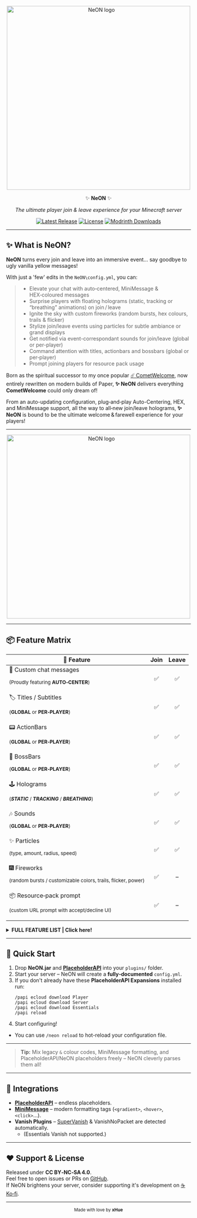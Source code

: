 <!-- NeON README.md -->

<p align="center">
  <img src="https://cdn.modrinth.com/data/cached_images/47ad12d6667322c3a3845886c92d54532ac1d3d7.png" width="500" alt="NeON logo">
</p>

<p align="center">✨ <strong>NeON</strong> ✨</p>
<p align="center"><em>The ultimate player join & leave experience for your Minecraft server</em></p>

<p align="center">
  <a href="https://github.com/thelabcorner/NeON/releases"><img alt="Latest Release" src="https://img.shields.io/github/v/release/thelabcorner/NeON?include_prereleases&label=neon"></a>
  <a href="https://github.com/thelabcorner/NeON"><img alt="License" src="https://img.shields.io/github/license/thelabcorner/NeON"></a>
  <a href="https://modrinth.com/plugin/dev.xhue.neon"><img alt="Modrinth Downloads" src="https://img.shields.io/modrinth/dt/47ad12d6667322c3a3845886c92d54532ac1d3d7?label=downloads"></a>
</p>

---

## ✨ What is NeON?

**NeON** turns every join and leave into an immersive event... say goodbye to ugly vanilla yellow messages! 

With just a 'few' edits in the ```NeON\config.yml```, you can:
> - Elevate your chat with auto‑centered, MiniMessage & HEX‑coloured messages
> - Surprise players with floating holograms (static, tracking or “breathing” animations) on join / leave
> - Ignite the sky with custom fireworks (random bursts, hex colours, trails & flicker)
> - Stylize join/leave events using particles for subtle ambiance or grand displays
> - Get notified via event-correspondant sounds for join/leave (global or per-player)
> - Command attention with titles, actionbars and bossbars (global or per‑player)
> - Prompt joining players for resource pack usage

Born as the spiritual successor to my once popular [☄️ CometWelcome](https://www.spigotmc.org/resources/%E2%98%84%EF%B8%8F-cometwelcome-%E2%98%84%EF%B8%8F-motd%E2%9C%A8-join-sounds%E2%9C%85-welcome-command%E2%9B%8F%EF%B8%8F-%E2%AD%90join-fireworks%E2%AD%90-%E2%9A%A1auto-center-messages%E2%9A%A1.88264/), now entirely rewritten on modern builds of Paper, **✨ NeON** delivers everything **CometWelcome** could only dream of! 

From an auto-updating configuration, plug‑and‑play Auto-Centering, HEX, and MiniMessage support, all the way to all‑new join/leave holograms, **✨ NeON** is bound to be the ultimate welcome & farewell experience for your players!

---

<p align="center">
  <img src="https://s4.gifyu.com/images/bLRHo.gif" width="500" alt="NeON logo">
</p>
 
---

## 📦 Feature Matrix  

| 🚀 Feature                                  | Join | Leave |
| ------------------------------------------- | :--: | :---: |
| 💬 Custom chat messages<br><p><sub>(Proudly featuring <strong>AUTO‑CENTER</strong>)</sub></p>                    | ✅   | ✅     |
| 🏷️ Titles / Subtitles<br><p><sub>(<strong>GLOBAL</strong> or <strong>PER‑PLAYER</strong>)</sub></p>                          | ✅   | ✅     |
| 📟 ActionBars<br><p><sub>(<strong>GLOBAL</strong> or <strong>PER‑PLAYER</strong>)</sub></p>                              | ✅   | ✅     |
| 🚩 BossBars<br><p><sub>(<strong>GLOBAL</strong> or <strong>PER‑PLAYER</strong>)</sub></p>                                | ✅   | ✅     |
| 🕹️ Holograms<br><p><sub>(**_STATIC_** / **_TRACKING_** / **_BREATHING_**)</sub></p> | ✅   | ✅     |
| 🎶 Sounds<br><p><sub>(<strong>GLOBAL</strong> or <strong>PER‑PLAYER</strong>)</sub></p>                  | ✅   | ✅     |
| ✨ Particles<br><p><sub>(type, amount, radius, speed)</sub></p>                                | ✅   | ✅     |
| 🎆 Fireworks<br><p><sub>(random bursts / customizable colors, trails, flicker, power)</sub></p>                                | ✅   | –      |
| 📦 Resource‑pack prompt<br><p><sub>(custom URL prompt with accept/decline UI)</sub></p>                     | ✅   | –      |



<details>
<summary><strong>FULL FEATURE LIST | Click here!</strong></summary>

# NeON Configuration Key Reference
- NOTE: This is a minimized version of the fully-documented config generated by NeON.

---

## 📥 Join Events

### 💬 Chat Announcements (`join.global_message.*`)  
**Scope:** Global only  
- **`join.global_message.enabled`**  
  Toggle all custom global‐chat join messages on/off.  
- **`join.global_message.value`**  
  The text (or list of lines) displayed in global chat. Supports MiniMessage, Legacy §‑codes & PlaceholderAPI.  
- **`join.global_message.centered`**  
  Center‑align the join text in chat instead of left‑aligned.  

#### 🎉 First‑Join Override (`join.global_message.first_join.*`)  
- **`join.global_message.first_join.enabled`**  
  Enable a special message only on a player’s very first join.  
- **`join.global_message.first_join.value`**  
  Custom text/lines shown exclusively on first join.

---

### 📬 Player MOTD (`join.player_motd.*`)  
**Scope:** Per‑player only  
- **`join.player_motd.enabled`**  
  Show a multi‑line “message of the day” to each player on login.  
- **`join.player_motd.centered`**  
  Automatically center each line of the MOTD for better alignment.  
- **`join.player_motd.value`**  
  List of MiniMessage strings representing the MOTD content.

---

### 🕹 Holograms (`join.hologram.*`)  
**Scope:** Per‑player (with optional first‑join)  
- **`join.hologram.enabled`**  
  Spawn floating text at eye level when a player joins.  
- **`join.hologram.value`**  
  List of MiniMessage lines displayed as the hologram.  
- **`join.hologram.duration`**  
  How long (in seconds) the hologram remains visible.  
- **`join.hologram.distance`**  
  Distance (in blocks) in front of the player’s eyes.  

#### 🔄 First‑Join Hologram (`join.hologram.first_join.*`)  
- **`join.hologram.first_join.enabled`**  
  Only show hologram on a player’s first ever join.  
- **`join.hologram.first_join.value`**  
  Custom lines for the first‑join hologram.

#### 🔭 Tracking & Bounce  
- **`join.hologram.tracking.enabled`**  
  Make the hologram follow the player’s crosshair.  
- **`join.hologram.bounce.enabled`**  
  Enable a “breathing” up‑and‑down animation (only if tracking is OFF).  

#### 🎯 Pitch Lock (`join.hologram.pitch_lock.*`)  
- **`join.hologram.pitch_lock.enabled`**  
  Prevent steep camera angles from making text unreadable.  
- **`join.hologram.pitch_lock.value`**  
  Two‑float list `[maxPitch, minPitch]` (default `[25.0, -40.0]`).

---

### 🏷 Titles & ActionBars

#### ▶️ Player Title (`join.player_title.*`)  
- **`join.player_title.enabled`**  
  Show a title & optional subtitle to the joining player.  
- **`join.player_title.title`**  
  Main title text (MiniMessage/PAPI/§‑codes).  
- **`join.player_title.subtitle`**  
  Subtitle text.  
- **`join.player_title.time`**  
  Duration (in seconds) the title remains on screen.

#### 🌐 Global Title (`join.global_title.*`)  
- **`join.global_title.enabled`**  
  Broadcast a title to all players when someone joins.  
- **`join.global_title.title`**  
  Global title text (supports `%joined_player%`).  
- **`join.global_title.subtitle`**  
  Global subtitle text.  
- **`join.global_title.time`**  
  Display duration in seconds.

#### 📟 Player ActionBar (`join.player_actionbar.*`)  
- **`join.player_actionbar.enabled`**  
  Show an actionbar to the joining player.  
- **`join.player_actionbar.value`**  
  Actionbar text (MiniMessage/PAPI).  
- **`join.player_actionbar.time`**  
  Duration in seconds.

#### 📰 Global ActionBar (`join.global_actionbar.*`)  
- **`join.global_actionbar.enabled`**  
  Broadcast an actionbar to all players.  
- **`join.global_actionbar.value`**  
  Text (supports `%joined_player%`).  
- **`join.global_actionbar.time`**  
  Duration (seconds).

---

### 🚩 BossBars

#### 👤 Player BossBar (`join.player_bossbar.*`)  
- **`join.player_bossbar.enabled`**  
  Display a bossbar to the joining player.  
- **`join.player_bossbar.value`**  
  The MiniMessage/PAPI text shown on the bossbar.  
- **`join.player_bossbar.color`**  
  Bar color. Valid values: `PINK`, `BLUE`, `RED`, `GREEN`, `YELLOW`, `PURPLE`, `WHITE`.  
- **`join.player_bossbar.style`**  
  Segment style. Valid values: `SOLID`, `SEGMENTED_6`, `SEGMENTED_10`, `SEGMENTED_12`, `SEGMENTED_20`.  
- **`join.player_bossbar.duration`**  
  How long (in seconds) the bossbar remains visible.  
- **`join.player_bossbar.direction`**  
  Fill direction & easing curve. Valid values include:  
  - `LEFT_TO_RIGHT`  
  - `RIGHT_TO_LEFT`  
  - `LEFT_TO_RIGHT_CUBIC`  
  - `RIGHT_TO_LEFT_CUBIC`  
  - `SOLID`  

#### 🌍 Global BossBar (`join.global_bossbar.*`)  
- **`join.global_bossbar.enabled`**  
  Broadcast a bossbar to all players when someone joins.  
- **`join.global_bossbar.value`**  
  Text shown on the global bossbar (supports `%joined_player%`).  
- **`join.global_bossbar.color`**  
  Bar color. Valid values: `PINK`, `BLUE`, `RED`, `GREEN`, `YELLOW`, `PURPLE`, `WHITE`.  
- **`join.global_bossbar.style`**  
  Segment style. Valid values: `SOLID`, `SEGMENTED_6`, `SEGMENTED_10`, `SEGMENTED_12`, `SEGMENTED_20`.  
- **`join.global_bossbar.duration`**  
  How many seconds the bossbar remains visible.  
- **`join.global_bossbar.direction`**  
  Fill direction & easing curve. Valid values include:  
  - `LEFT_TO_RIGHT`  
  - `RIGHT_TO_LEFT`  
  - `LEFT_TO_RIGHT_CUBIC`  
  - `RIGHT_TO_LEFT_CUBIC`  
  - `SOLID`  


---

### 🎶 Audio (`join.sound.*`)

#### 🎧 Player Sound (`join.sound.player.*`)  
- **`join.sound.player.enabled`**  
  Play a sound to the joining player.  
- **`join.sound.player.value`**  
  Vanilla sound event key (e.g. `ENTITY_PLAYER_LEVELUP`).  
- **`join.sound.player.pitch_volume`**  
  Two‑float list `[pitch, volume]`.

#### 🔊 Global Sound (`join.sound.global.*`)  
- **`join.sound.global.enabled`**  
  Broadcast a sound to all players.  
- **`join.sound.global.value`**  
  Sound event key.  
- **`join.sound.global.pitch_volume`**  
  `[pitch, volume]`.

---

### 🎆 Fireworks (`join.fireworks.*`)  
- **`join.fireworks.enabled`**  
  Launch fireworks when a player joins.
  - (These fireworks can not do damage to the player.)

#### ✨ Randomized Firework  
- **`join.fireworks.randomize`**  
  Randomize firework meta per spawn?

#### 🎨 Manual Settings (if `randomize: false`)  
- **`join.fireworks.color`**  
  List of hex colors for explosion.  
- **`join.fireworks.fade_color`**  
  Hex list for fade colors.  
- **`join.fireworks.type`**  
  Shape (`BALL|BURST|…`).  
- **`join.fireworks.flicker`**  
  Enable flicker.  
- **`join.fireworks.trail`**  
  Enable trail effect.  
- **`join.fireworks.power`**  
  Rocket flight power.

---

### ✨ Particles (`join.particle.*`)  
- **`join.particle.enabled`**  
  Spawn particles on join.  
- **`join.particle.type`**  
  Particle type name.  
- **`join.particle.amount`**  
  Number of particles.  
- **`join.particle.radius`**  
  Spread radius.  
- **`join.particle.speed`**  
  Particle speed.

---

### 📦 Resource‑Pack Prompt (`join.resource_pack.*`)  
- **`join.resource_pack.enabled`**  
  Prompt players to download a custom resource pack.  
- **`join.resource_pack.url`**  
  URL to the pack.

---

## 📤 Leave Events

### 💬 Chat Announcements (`leave.global_message.*`)  
- **`leave.global_message.enabled`**  
  Toggle farewell messages in chat.  
- **`leave.global_message.value`**  
  List of lines for leave announcements.  
- **`leave.global_message.centered`**  
  Center‑align the text.

---

### 🕹 Logout Hologram (`leave.hologram.*`)  
- **`leave.hologram.enabled`**  
  Show floating text where the player logged out.  
- **`leave.hologram.value`**  
  Lines displayed.  
- **`leave.hologram.duration`**  
  Duration in seconds.

---

### 🏷 Leave Titles & ActionBars

#### 🌍 Global Leave Title (`leave.global_title.*`)  
- **`leave.global_title.enabled`**  
  Broadcast a leave title to all players.  
- **`leave.global_title.title`**  
  Main leave title (supports `%left_player%`).  
- **`leave.global_title.subtitle`**  
  Subtitle text.  
- **`leave.global_title.time`**  
  Display duration.

#### 📰 Global Leave ActionBar (`leave.global_actionbar.*`)  
- **`leave.global_actionbar.enabled`**  
  Broadcast a leave actionbar.  
- **`leave.global_actionbar.value`**  
  Text content.  
- **`leave.global_actionbar.time`**  
  Duration in seconds.

---

### 🚩 Global Leave BossBar (`leave.global_bossbar.*`)  
- **`leave.global_bossbar.enabled`**  
  Display a bossbar to all players when someone leaves.  
- **`leave.global_bossbar.value`**  
  Text shown on the leave bossbar (supports `%left_player%`).  
- **`leave.global_bossbar.color`**  
  Bar color. Valid values: `PINK`, `BLUE`, `RED`, `GREEN`, `YELLOW`, `PURPLE`, `WHITE`.  
- **`leave.global_bossbar.style`**  
  Segment style. Valid values: `SOLID`, `SEGMENTED_6`, `SEGMENTED_10`, `SEGMENTED_12`, `SEGMENTED_20`.  
- **`leave.global_bossbar.duration`**  
  Duration in seconds before the bossbar disappears.  
- **`leave.global_bossbar.direction`**  
  Fill direction & easing curve. Valid values include:  
  - `LEFT_TO_RIGHT`  
  - `RIGHT_TO_LEFT`  
  - `LEFT_TO_RIGHT_CUBIC`  
  - `RIGHT_TO_LEFT_CUBIC`  
  - `SOLID`  

---

### 🎶 Leave Sounds (`leave.sound.*`)

#### 🎧 Player‑Only (`leave.sound.player.*`)  
- **`leave.sound.player.enabled`**  
  Play a sound to the departing player.  
- **`leave.sound.player.value`**  
  Sound event key.  
- **`leave.sound.player.pitch_volume`**  
  `[pitch, volume]`.

#### 🔊 Global (`leave.sound.global.*`)  
- **`leave.sound.global.enabled`**  
  Broadcast a sound on leave.  
- **`leave.sound.global.value`**  
  Sound key.  
- **`leave.sound.global.pitch_volume`**  
  `[pitch, volume]`.

---

### ✨ Leave Particles (`leave.particle.*`)  
- **`leave.particle.enabled`**  
  Spawn particles on leave.  
- **`leave.particle.type`**  
  Particle type.  
- **`leave.particle.amount`**  
  Number of particles.  
- **`leave.particle.radius`**  
  Spread radius.  
- **`leave.particle.speed`**  
  Particle speed.



</details>

---

## 🔧 Quick Start  

1. Drop **NeON.jar** and **[PlaceholderAPI](https://www.spigotmc.org/resources/placeholderapi.6245/)** into your `plugins/` folder.  
2. Start your server – NeON will create a **fully‑documented** `config.yml`.  
3. If you don't already have these **PlaceholderAPI Expansions** installed run:
   ```mcfunction
   /papi ecloud download Player
   /papi ecloud download Server 
   /papi ecloud download Essentials
   /papi reload
   ```
4. Start configuring!
  - You can use ```/neon reload``` to hot-reload your configuration file.
---

> **Tip:** Mix legacy `&` colour codes, MiniMessage formatting, and PlaceholderAPI/NeON placeholders freely – NeON cleverly parses them all!

---

## 🤝 Integrations  
- **[PlaceholderAPI](https://www.spigotmc.org/resources/placeholderapi.6245/)** – endless placeholders.  
- **[MiniMessage](https://docs.advntr.dev/minimessage/format.html)** – modern formatting tags (`<gradient>`, `<hover>`, `<click>`…).  
- **Vanish Plugins** – [SuperVanish](https://www.spigotmc.org/resources/supervanish-be-invisible.1331/) & VanishNoPacket are detected automatically.
  - (Essentials Vanish not supported.)

---

## ❤️ Support & License  

Released under **CC BY‑NC‑SA 4.0**.  
Feel free to open issues or PRs on [GitHub](https://github.com/thelabcorner/NeON).  
If NeON brightens your server, consider supporting it's development on [☕Ko‑fi](https://ko-fi.com/xhue).

---

<p align="center"><sub>Made with love by <strong>xHue</strong></sub></p>
